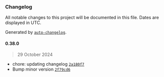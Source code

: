 ### Changelog

All notable changes to this project will be documented in this file. Dates are displayed in UTC.

Generated by [`auto-changelog`](https://github.com/CookPete/auto-changelog).

#### 0.38.0

> 29 October 2024

- chore: updating changelog [`2a180f7`](https://github.com/cristian-rincon/pymetasnap/commit/2a180f71e166c8f819feed41154b8c66748724a9)
- Bump minor version [`2f79cd6`](https://github.com/cristian-rincon/pymetasnap/commit/2f79cd647e36dcc4ccdaab13443761427cd3c1bb)
